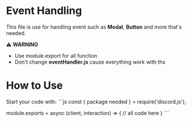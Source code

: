 # Event Handling
This file is use for handling event such as **Modal**, **Button** and more that's needed.

⚠️ **WARNING**
- Use module.export for all function
- Don't change **eventHandler.js** cause everything work with ths

# How to Use
Start your code with:
\`\`\`js
const { package needed } = require('discord.js');
  
module.exports = async (client, interaction) => {
  // all code here
}
\`\`\`
